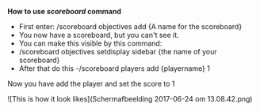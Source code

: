 **How to use *scoreboard* command**



- First enter: /scoreboard objectives add {A name for the scoreboard}    
- You now have a scoreboard, but you can't see it.  
- You can make this visible by this command:  
- /scoreboard objectives setdisplay sidebar {the name of your scoreboard}      
- After that do this
-/scoreboard players add {playername} 1  

Now you have add the player and set the score to 1

![This is how it look likes](Schermafbeelding 2017-06-24 om 13.08.42.png)

  
